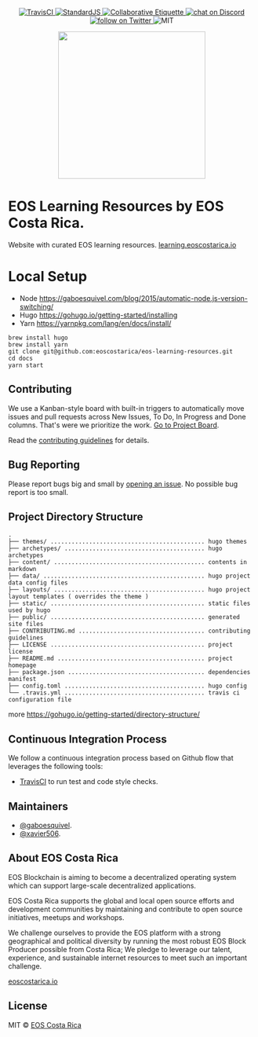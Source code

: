 <p align="center">
	<a href="https://travis-ci.org/eoscostarica/eos-learning-resources">
		<img src="https://travis-ci.org/eoscostarica/eos-learning-resources.svg?branch=master" alt="TravisCI">
	</a>
	<a href="http://standardjs.com">
		<img src="https://img.shields.io/badge/code%20style-standard-brightgreen.svg" alt="StandardJS">
	</a>
	<a href="https://git.io/col">
		<img src="https://img.shields.io/badge/%E2%9C%93-collaborative_etiquette-brightgreen.svg" alt="Collaborative Etiquette">
	</a>
	<a href="https://discord.gg/bBpQHym">
		<img src="https://img.shields.io/discord/447118387118735380.svg?logo=discord" alt="chat on Discord">
	</a>
	<a href="https://twitter.com/intent/follow?screen_name=eoscostarica">
		<img src="https://img.shields.io/twitter/follow/eoscostarica.svg?style=social&logo=twitter" alt="follow on Twitter">
	</a>
	<img src="https://img.shields.io/dub/l/vibe-d.svg" alt="MIT">
</p>

<p align="center">
	<a href="https://eoscostarica.io">
		<img src="https://cdn.rawgit.com/eoscostarica/assets/574d20a6/logos/eoscolors-transparent.png" width="300">
	</a>
</p>

# EOS Learning Resources by EOS Costa Rica.

Website with curated EOS learning resources.  [learning.eoscostarica.io](https://learning.eoscostarica.io)

# Local Setup

- Node https://gaboesquivel.com/blog/2015/automatic-node.js-version-switching/
- Hugo https://gohugo.io/getting-started/installing
- Yarn https://yarnpkg.com/lang/en/docs/install/

```
brew install hugo
brew install yarn
git clone git@github.com:eoscostarica/eos-learning-resources.git
cd docs
yarn start
```

## Contributing

We use a Kanban-style board with built-in triggers to automatically move issues and pull requests across New Issues, To Do, In Progress and Done columns. That's were we prioritize the work. [Go to Project Board](https://github.com/eoscostarica/eos-learning-resources/projects/1).

Read the [contributing guidelines](CONTRIBUTING.md) for details.

## Bug Reporting

Please report bugs big and small by [opening an issue](https://github.com/eoscostarica/dmeetup/issues). No possible bug report is too small.

## Project Directory Structure

```
.
├── themes/ ............................................ hugo themes
├── archetypes/ ........................................ hugo archetypes
├── content/ ........................................... contents in markdown
├── data/ .............................................. hugo project data config files
├── layouts/ ........................................... hugo project layout templates ( overrides the theme )
├── static/ ............................................ static files used by hugo
├── public/ ............................................ generated site files
├── CONTRIBUTING.md .................................... contributing guidelines
├── LICENSE ............................................ project license
├── README.md .......................................... project homepage
├── package.json ....................................... dependencies manifest
├── config.toml ........................................ hugo config
└── .travis.yml ........................................ travis ci configuration file
```

more https://gohugo.io/getting-started/directory-structure/

## Continuous Integration Process

We follow a continuous integration process based on Github flow that leverages the following tools:

- [TravisCI](https://travis-ci.org/) to run test and code style checks.

## Maintainers

- [@gaboesquivel](https://github.com/gaboesquivel).
- [@xavier506](https://github.com/xavier506).

## About EOS Costa Rica

EOS Blockchain is aiming to become a decentralized operating system which can support large-scale decentralized applications.

EOS Costa Rica supports the global and local open source efforts and development communities by maintaining and contribute to open source initiatives, meetups and workshops.

We challenge ourselves to provide the EOS platform with a strong geographical and political diversity by running the most robust EOS Block Producer possible from Costa Rica; We pledge to leverage our talent, experience, and sustainable internet resources to meet such an important challenge.

[eoscostarica.io](https://eoscostarica.io)

## License

MIT © [EOS Costa Rica](https://eoscostarica.io)  
